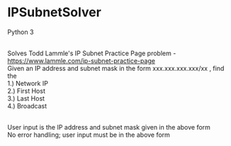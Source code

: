# IPSubnetSolver

Python 3<br /><br />

Solves Todd Lammle's IP Subnet Practice Page problem - https://www.lammle.com/ip-subnet-practice-page<br />
Given an IP address and subnet mask in the form xxx.xxx.xxx.xxx/xx , find the<br />
1.) Network IP<br />
2.) First Host<br />
3.) Last Host<br />
4.) Broadcast<br /><br />

User input is the IP address and subnet mask given in the above form<br />
No error handling; user input must be in the above form
